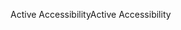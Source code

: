 <span data-ttu-id="5775e-101">Active Accessibility</span><span class="sxs-lookup"><span data-stu-id="5775e-101">Active Accessibility</span></span>